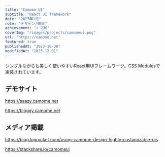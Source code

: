 ```yaml
---
title: "Camome UI"
subtitle: "React UI framework"
date: "2023年1月"
role: "デザイン/開発"
achievement: "⭐️ 230"
coverImg: "/images/projects/camomeui.png"
url: "https://camome.net"
featured: true
publishedAt: "2023-10-30"
modifiedAt: "2023-12-01"
---
```


シンプルながらも美しく使いやすいReact用UIフレームワーク。CSS Modulesで実装されています。

## デモサイト

https://saazy.camome.net

https://bloggy.camome.net

## メディア掲載

https://blog.logrocket.com/using-camome-design-highly-customizable-uis

https://stackshare.io/camomeui
